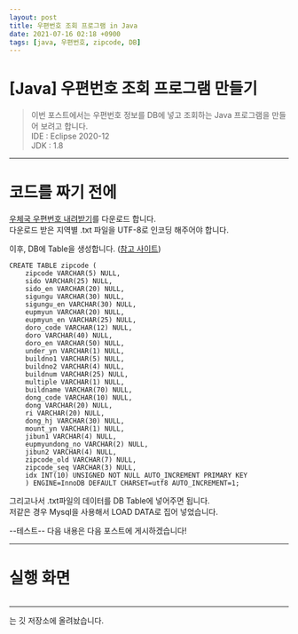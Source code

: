 ```yaml
---
layout: post
title: 우편번호 조회 프로그램 in Java
date: 2021-07-16 02:18 +0900
tags: [java, 우편번호, zipcode, DB]
---
```


# [Java] 우편번호 조회 프로그램 만들기  
>이번 포스트에서는 우편번호 정보를 DB에 넣고 조회하는 Java 프로그램을 만들어 보려고 합니다.  
IDE : Eclipse 2020-12  
JDK : 1.8  

***

# 코드를 짜기 전에  
[우체국 우편번호 내려받기](https://www.epost.go.kr/search/zipcode/areacdAddressDown.jsp)를 다운로드 합니다.  
다운로드 받은 지역별 .txt 파일을 UTF-8로 인코딩 해주어야 합니다.  

이후, DB에 Table을 생성합니다.  ([참고 사이트](https://ivps.tistory.com/748))  
```
CREATE TABLE zipcode ( 
	zipcode VARCHAR(5) NULL, 
	sido VARCHAR(25) NULL, 
	sido_en VARCHAR(20) NULL, 
	sigungu VARCHAR(30) NULL, 
	sigungu_en VARCHAR(30) NULL, 
	eupmyun VARCHAR(20) NULL, 
	eupmyun_en VARCHAR(25) NULL, 
	doro_code VARCHAR(12) NULL, 
	doro VARCHAR(40) NULL, 
	doro_en VARCHAR(50) NULL, 
	under_yn VARCHAR(1) NULL, 
	buildno1 VARCHAR(5) NULL, 
	buildno2 VARCHAR(4) NULL, 
	buildnum VARCHAR(25) NULL, 
	multiple VARCHAR(1) NULL, 
	buildname VARCHAR(70) NULL, 
	dong_code VARCHAR(10) NULL, 
	dong VARCHAR(20) NULL, 
	ri VARCHAR(20) NULL, 
	dong_hj VARCHAR(30) NULL, 
	mount_yn VARCHAR(1) NULL, 
	jibun1 VARCHAR(4) NULL, 
	eupmyundong_no VARCHAR(2) NULL, 
	jibun2 VARCHAR(4) NULL, 
	zipcode_old VARCHAR(7) NULL, 
	zipcode_seq VARCHAR(3) NULL, 
	idx INT(10) UNSIGNED NOT NULL AUTO_INCREMENT PRIMARY KEY 
	) ENGINE=InnoDB DEFAULT CHARSET=utf8 AUTO_INCREMENT=1;
```

그리고나서 .txt파일의 데이터를 DB Table에 넣어주면 됩니다.  
저같은 경우 Mysql을 사용해서 LOAD DATA로 집어 넣었습니다.  

--테스트--
다음 내용은 다음 포스트에 게시하겠습니다!

***

# 실행 화면  
![]()

***

[]()는 깃 저장소에 올려놨습니다.